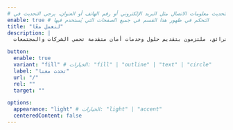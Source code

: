 ```yaml
---
# لتحديث معلومات الاتصال مثل البريد الإلكتروني أو رقم الهاتف أو العنوان، يرجى التحديث في `src/config/config.toml` في جدول `settings.contactInfo`
enable: true # التحكم في ظهور هذا القسم في جميع الصفحات التي يُستخدم فيها
title: "لنعمل معًا"
description: |
  نحن شركة متخصصة في الحماية من الحرائق، ملتزمون بتقديم حلول وخدمات أمان متقدمة تحمي الشركات والمجتمعات.

button:
  enable: true
  variant: "fill" # الخيارات: "fill" | "outline" | "text" | "circle"
  label: "تحدث معنا"
  url: "/"
  rel: ""
  target: ""

options:
  appearance: "light" # الخيارات: "light" | "accent"
  centeredContent: false
---
```

